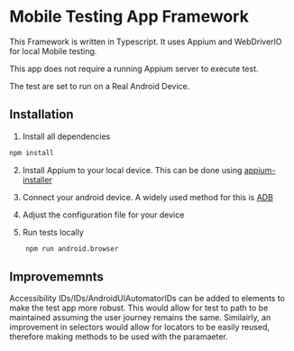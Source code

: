 # Mobile Testing App Framework

This Framework is written in Typescript. It uses Appium and WebDriverIO for local Mobile testing.

This app does not require a running Appium server to execute test.

The test are set to run on a Real Android Device.

## Installation

1. Install all dependencies

```sh
npm install
```

2. Install Appium to your local device. This can be done using [appium-installer](https://github.com/AppiumTestDistribution/appium-installer) 

3. Connect your android device. A widely used method for this is [ADB](https://developer.android.com/tools/adb)

4. Adjust the configuration file for your device

5. Run tests locally
```sh
    npm run android.browser
```


## Improvememnts

Accessibility IDs/IDs/AndroidUIAutomatorIDs can be added to elements to make the test app more robust. This would allow for test to path to be maintained assuming the user journey remains the same. Similairly, an improvement in selectors would allow for locators to be easily reused, therefore making methods to be used with the paramaeter.